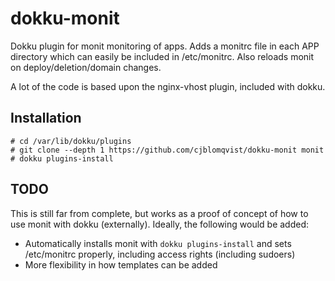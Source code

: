 # dokku-monit
Dokku plugin for monit monitoring of apps. Adds a monitrc file in each APP directory which can easily be included in /etc/monitrc. Also reloads monit on deploy/deletion/domain changes.

A lot of the code is based upon the nginx-vhost plugin, included with dokku.

## Installation
```
# cd /var/lib/dokku/plugins
# git clone --depth 1 https://github.com/cjblomqvist/dokku-monit monit
# dokku plugins-install
```

## TODO
This is still far from complete, but works as a proof of concept of how to use monit with dokku (externally). Ideally, the following would be added:
* Automatically installs monit with `dokku plugins-install` and sets /etc/monitrc properly, including access rights (including sudoers)
* More flexibility in how templates can be added
